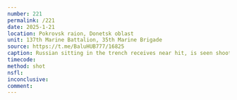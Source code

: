 ```yaml
---
number: 221
permalink: /221
date: 2025-1-21
location: Pokrovsk raion, Donetsk oblast
unit: 137th Marine Battalion, 35th Marine Brigade
source: https://t.me/BaluHUB777/16825
caption: Russian sitting in the trench receives near hit, is seen shooting himself in the head
timecode: 
method: shot
nsfl: 
inconclusive: 
comment: 
---
```

<script async src="https://telegram.org/js/telegram-widget.js?22" data-telegram-post="BaluHUB777/16825" data-width="100%"></script>